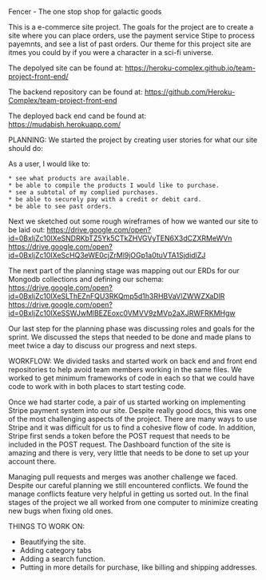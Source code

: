 Fencer - The one stop shop for galactic goods

This is a e-commerce site project.  The goals for the project are to create a site where you can place orders, use the payment service Stipe to process payemnts, and see a list of past orders. Our theme for this project site are itmes you could by if you were a character in a sci-fi universe.

The depolyed site can be found at: https://heroku-complex.github.io/team-project-front-end/

The backend repository can be found at: https://github.com/Heroku-Complex/team-project-front-end

The deployed back end cand be found at: https://mudabish.herokuapp.com/


PLANNING:
We started the project by creating user stories for what our site should do:

As a user, I would like to:

    * see what products are available.
    * be able to compile the products I would like to purchase.
    * see a subtotal of my complied purchases.
    * be able to securely pay with a credit or debit card.
    * be able to see past orders.

Next we sketched out some rough wireframes of how we wanted our site to be laid out:
https://drive.google.com/open?id=0BxljZc10IXeSNDRKbTZ5Yk5CTkZHVGVyTEN6X3dCZXRMeWVn
https://drive.google.com/open?id=0BxljZc10IXeScHQ3eWE0cjZrMl9jOGp1a0tuVTA1SjdidlZJ

The next part of the planning stage was mapping out our ERDs for our Mongodb collections and defining our schema:
https://drive.google.com/open?id=0BxljZc10IXeSLThEZnFQU3RKQmp5d1h3RHBVaVlZWWZXaDlR
https://drive.google.com/open?id=0BxljZc10IXeSSWJwMlBEZEoxc0VMVV9zMVp2aXJRWFRKMHgw

Our last step for the planning phase was discussing roles and goals for the sprint.  We discussed the steps that needed to be done and made plans to meet twice a day to discuss our progress and next steps.

WORKFLOW:
We divided tasks and started work on back end and front end repositories to help avoid team members working in the same files.  We worked to get minimum frameworks of code in each so that we could have code to work with in both places to start testing code.

Once we had starter code, a pair of us started working on implementing Stripe payment system into our site.  Despite really good docs, this was one of the most challenging aspects of the project.  There are many ways to use Stripe and it was difficult for us to find a cohesive flow of code.  In addition, Stripe first sends a token before the POST request that needs to be included in the POST request.  The Dashboard function of the site is amazing and there is very, very little that needs to be done to set up your account there.

Managing pull requests and merges was another challenge we faced.  Despite our careful planning we still encountered conflicts.  We found the manage conflicts feature very helpful in getting us sorted out.  In the final stages of the project we all worked from one computer to minimize creating new bugs when fixing old ones.

THINGS TO WORK ON:
  * Beautifying the site.
  * Adding category tabs
  * Adding a search function.
  * Putting in more details for purchase, like billing and shipping addresses.
